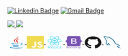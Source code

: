 <!--### Hi there 👋-->

[![Linkedin Badge](https://img.shields.io/badge/-LinkedIn-blue?style=flat&logo=Linkedin&logoColor=white&link=https://www.linkedin.com/in/bruno-lacerda-7629626b/)](https://www.linkedin.com/in/bruno-lacerda-7629626b/)
[![Gmail Badge](https://img.shields.io/badge/-Gmail-c14438?style=flat&logo=Gmail&logoColor=white&link=mailto:newtoncesar.dev@gmail.com)](mailto:brunolacerda2013@gmail.com)

<!--
**LacerdaBruno/LacerdaBruno** is a ✨ _special_ ✨ repository because its `README.md` (this file) appears on your GitHub profile.

Here are some ideas to get you started:

- 🔭 I’m currently working on ...
- 🌱 I’m currently learning ...
- 👯 I’m looking to collaborate on ...
- 🤔 I’m looking for help with ...
- 💬 Ask me about ...
- 📫 How to reach me: ...
- 😄 Pronouns: ...
- ⚡ Fun fact: ...
-->
<div>
  <a href="https://github.com/LacerdaBruno">
  <img height="160em" src="https://github-readme-stats.vercel.app/api?username=LacerdaBruno&show_icons=true&theme=gotham"/>
  <img height="160em" src="https://github-readme-stats.vercel.app/api/top-langs/?username=LacerdaBruno&layout=compact&theme=gotham"/>
<div>

  
 
<div style="display: inline_block"><br>
  <img align="center" alt="New-Jv" height="30" width="40" src="https://raw.githubusercontent.com/devicons/devicon/master/icons/java/java-original.svg">
  <img align="center" alt="New-Jv" height="30" width="40" src="https://raw.githubusercontent.com/devicons/devicon/master/icons/javascript/javascript-plain.svg">
  <img align="center" alt="New-Re" height="30" width="40" src="https://raw.githubusercontent.com/devicons/devicon/master/icons/react/react-original-wordmark.svg">
  <img align="center" alt="New-Bt" height="30" width="40" src="https://raw.githubusercontent.com/devicons/devicon/master/icons/bootstrap/bootstrap-plain-wordmark.svg"> 
  <img align="center" alt="New-Gh" height="30" width="40" src="https://raw.githubusercontent.com/devicons/devicon/master/icons/github/github-original.svg">
  <img align="center" alt="New-Jv" height="30" width="40" src="https://raw.githubusercontent.com/devicons/devicon/master/icons/mysql/mysql-original.svg">
</div>
</div> 
